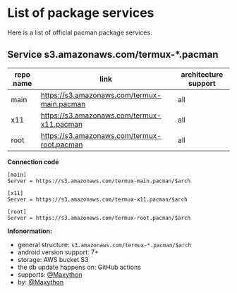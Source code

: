 # List of package services
Here is a list of official pacman package services.

## Service s3.amazonaws.com/termux-*.pacman
repo name | link | architecture support
--- | --- | ---
main | https://s3.amazonaws.com/termux-main.pacman | all
x11 | https://s3.amazonaws.com/termux-x11.pacman | all
root | https://s3.amazonaws.com/termux-root.pacman | all

**Connection code**  
```
[main]
Server = https://s3.amazonaws.com/termux-main.pacman/$arch

[x11]
Server = https://s3.amazonaws.com/termux-x11.pacman/$arch

[root]
Server = https://s3.amazonaws.com/termux-root.pacman/$arch
```
**Infonormation:**  
- general structure: `s3.amazonaws.com/termux-*.pacman/$arch`
- android version support: 7+
- storage: AWS bucket S3
- the db update happens on: GitHub actions
- supports: [@Maxython](https://github.com/Maxython)
- by: [@Maxython](https://github.com/Maxython)